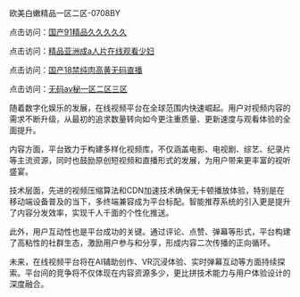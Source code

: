 欧美白嫩精品一区二区-0708BY

点击访问：<a href="https://heiliaowzu4ur.pages.dev">国产91精品久久久久久</a>

点击访问：<a href="https://heiliaoxqkkct.pages.dev">精品亚洲成a人片在线观看少妇</a>

点击访问：<a href="https://heiliaoow5kzm.pages.dev">国产18禁纯肉高黄无码直播</a>

点击访问：<a href="https://heiliaoga6s9v.pages.dev">无码av秘一区二区三区</a>

随着数字化娱乐的发展，在线视频平台在全球范围内快速崛起。用户对视频内容的需求不断升级，从最初的追求数量转向如今更注重质量、更新速度与观看体验的全面提升。

内容方面，平台致力于构建多样化视频库，不仅涵盖电影、电视剧、综艺、纪录片等主流资源，同时也鼓励原创短视频和直播形式的发展，为用户带来更丰富的视听盛宴。

技术层面，先进的视频压缩算法和CDN加速技术确保无卡顿播放体验，特别是在移动端设备普及的当下，多终端兼容成为平台标配。智能推荐系统的引入更是提升了内容分发效率，实现千人千面的个性化推送。

此外，用户互动性也是平台成功的关键。通过评论、点赞、弹幕等形式，平台构建了高粘性的社群生态，激励用户参与和分享，形成内容二次传播的正向循环。

未来，在线视频平台将在AI辅助创作、VR沉浸体验、实时弹幕互动等方面持续探索。平台间的竞争将不仅体现在内容资源多少，更比拼技术能力与用户体验设计的深度融合。

<span style="display:none;">[Canonical link]( https://github.com/yuey551215/849301 ）</span>

